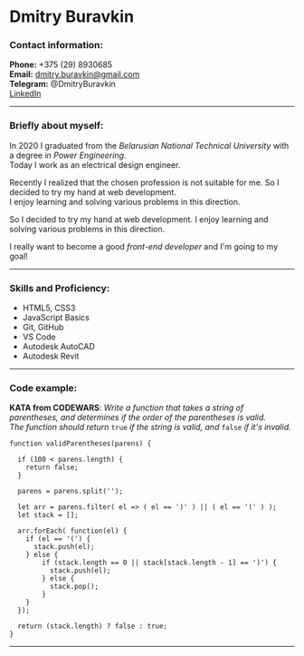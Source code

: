 # Dmitry Buravkin

### Contact information:

**Phone:** +375 (29) 8930685  
**Email:** dmitry.buravkin@gmail.com  
**Telegram:** @DmitryBuravkin  
[LinkedIn](https://www.linkedin.com/in/dmitry-buravkin-6168b9219/)  

***

### Briefly about myself: 

In 2020 I graduated from the _Belarusian National Technical University_ with a degree in _Power Engineering_.  
Today I work as an electrical design engineer.  

Recently I realized that the chosen profession is not suitable for me. So I decided to try my hand at web development.  
I enjoy learning and solving various problems in this direction.  

So I decided to try my hand at web development. I enjoy learning and solving various problems in this direction.  

I really want to become a good _front-end developer_ and I'm going to my goal!

***

### Skills and Proficiency:

* HTML5, CSS3  
* JavaScript Basics  
* Git, GitHub  
* VS Code  
* Autodesk AutoCAD
* Autodesk Revit

***

### Code example:

**KATA from CODEWARS**: _Write a function that takes a string of parentheses, and determines if the order of the parentheses is valid._  
_The function should return_ `true` _if the string is valid, and_ `false` _if it's invalid._

```
function validParentheses(parens) {
  
  if (100 < parens.length) {
    return false;
  }
  
  parens = parens.split('');
    
  let arr = parens.filter( el => ( el == ')' ) || ( el == '(' ) );  
  let stack = [];
  
  arr.forEach( function(el) {
    if (el == '(') {
      stack.push(el);
    } else {
        if (stack.length == 0 || stack[stack.length - 1] == ')') {
          stack.push(el);
        } else {
          stack.pop();
        }
    }
  });
  
  return (stack.length) ? false : true;
}
```
***
